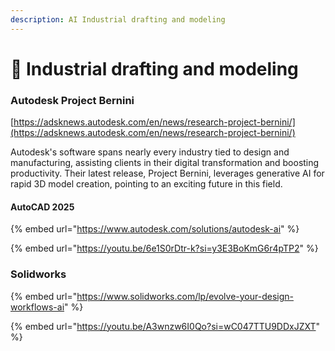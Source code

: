 ```yaml
---
description: AI Industrial drafting and modeling
---
```


# 📐 Industrial drafting and modeling

### Autodesk Project Bernini

[https://adsknews.autodesk.com/en/news/research-project-bernini/](https://adsknews.autodesk.com/en/news/research-project-bernini/)

Autodesk's software spans nearly every industry tied to design and manufacturing, assisting clients in their digital transformation and boosting productivity. Their latest release, Project Bernini, leverages generative AI for rapid 3D model creation, pointing to an exciting future in this field.

#### AutoCAD 2025

{% embed url="https://www.autodesk.com/solutions/autodesk-ai" %}

{% embed url="https://youtu.be/6e1S0rDtr-k?si=y3E3BoKmG6r4pTP2" %}

### Solidworks

{% embed url="https://www.solidworks.com/lp/evolve-your-design-workflows-ai" %}

{% embed url="https://youtu.be/A3wnzw6I0Qo?si=wC047TTU9DDxJZXT" %}

